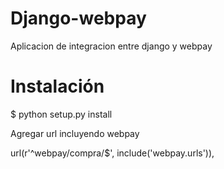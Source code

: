 Django-webpay
=============

Aplicacion de integracion entre django y webpay

Instalación
===========

$ python setup.py install

Agregar url incluyendo webpay

url(r'^webpay/compra/$', include('webpay.urls')),

